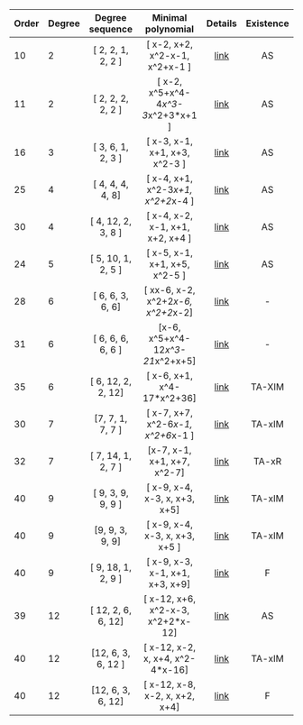  |Order|Degree|Degree sequence |Minimal polynomial| Details|Existence|
|:---|:---|:--------: |:---------:| :---:| :----:|
|10|2|[ 2, 2, 1, 2, 2 ]|[  x-2, x+2, x^2-x-1, x^2+x-1 ]| [link](data2-10-1.txt)| AS |
|11|2|[ 2, 2, 2, 2, 2 ]|[ x-2, x^5+x^4-4*x^3-3*x^2+3*x+1 ]| [link](data2-11-1.txt)| AS |
|16|3|[ 3, 6, 1, 2, 3 ]|[ x-3, x-1, x+1, x+3, x^2-3 ]| [link](data3-16-1.txt)| AS|
|25|4|[ 4, 4, 4, 4, 8]|[ x-4, x+1, x^2-3*x+1, x^2+2*x-4 ]| [link](data4-25-1.txt)| AS |
|30|4|[ 4, 12, 2, 3, 8 ]|[ x-4, x-2, x-1, x+1, x+2, x+4 ]| [link](data4-30-1.txt)| AS |
|24|5|[ 5, 10, 1, 2, 5 ]|[ x-5, x-1, x+1, x+5, x^2-5 ]| [link](data5-24-1.txt)| AS |
|28|6|[ 6, 6, 3, 6, 6]|[ xx-6, x-2, x^2+2*x-6, x^2+2*x-2]| [link](data6-28-1.txt)| - |
|31|6|[ 6, 6, 6, 6, 6 ]|[x-6, x^5+x^4-12*x^3-21*x^2+x+5]| [link](data6-31-1.txt)| - |
|35|6|[ 6, 12, 2, 2, 12]|[ x-6, x+1, x^4-17*x^2+36]| [link](data6-35-1.txt)| TA-XIM |
|30|7|[7, 7, 1, 7, 7 ]|[ x-7, x+7, x^2-6*x-1, x^2+6*x-1 ]| [link](data7-30-1.txt)| TA-xIM|
|32|7|[ 7, 14, 1, 2, 7  ]|[x-7, x-1, x+1, x+7, x^2-7]| [link](data7-32-1.txt)| TA-xR |
|40|9|[ 9, 3, 9, 9, 9 ]|[ x-9, x-4, x-3, x, x+3, x+5]| [link](data9-40-1.txt)| TA-xIM |
|40|9|[9, 9, 3, 9, 9]|[ x-9, x-4, x-3, x, x+3, x+5  ]| [link](data9-40-2.txt)| TA-xIM |
|40|9|[ 9, 18, 1, 2, 9 ]|[ x-9, x-3, x-1, x+1, x+3, x+9]| [link](data9-40-3.txt)| F |
|39|12|[ 12, 2, 6, 6, 12]|[ x-12, x+6, x^2-x-3, x^2+2*x-12]| [link](data12-39-1.txt)| AS |
|40|12|[12, 6, 3, 6, 12 ]|[  x-12, x-2, x, x+4, x^2-4*x-16]| [link](data12-40-1.txt)| TA-xIM |
|40|12|[12, 6, 3, 6, 12]|[ x-12, x-8, x-2, x, x+2, x+4]| [link](data12-40-2.txt)| F |